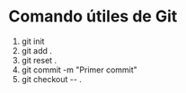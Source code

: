 # Comando útiles de Git

1. git init
2. git add .
3. git reset .
4. git commit -m "Primer commit"
5. git checkout -- .